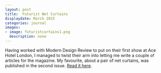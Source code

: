 ```yaml
---
layout: post
title:  Futurist Net Curtains
displaydate: March 2015
categories: journal
images:
- image: futuristcurtains1.png
  description: none
---
```

Having worked with Modern Design Review to put on their first show at Ace Hotel London, I managed to twist their arm into letting me write a couple of articles for the magazine. My favourite, about a pair of net curtains, was published in the second issue. [Read it here]().
